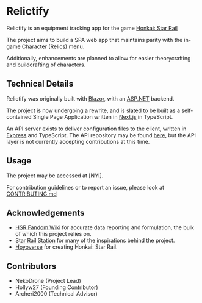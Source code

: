 # Relictify

Relictify is an equipment tracking app for the game [Honkai: Star Rail](https://hsr.hoyoverse.com/)

The project aims to build a SPA web app that maintains parity with the in-game Character (Relics) menu.

Additionally, enhancements are planned to allow for easier theorycrafting and buildcrafting of characters.

## Technical Details

Relictify was originally built with [Blazor](https://dotnet.microsoft.com/en-us/apps/aspnet/web-apps/blazor), with an [ASP.NET](https://dotnet.microsoft.com/en-us/apps/aspnet) backend.

The project is now undergoing a rewrite, and is slated to be built as a self-contained Single Page Application written in [Next.js](https://nextjs.org/) in TypeScript.

An API server exists to deliver configuration files to the client, written in [Express](https://expressjs.com/) and TypeScript. The API repository may be found [here](https://github.com/NekoDrone/relictify-api), but the API layer is not currently accepting contributions at this time.

## Usage

The project may be accessed at [NYI].

For contribution guidelines or to report an issue, please look at [CONTRIBUTING.md](https://github.com/NekoDrone/relictify-app/blob/master/CONTRIBUTING.md)

## Acknowledgements

- [HSR Fandom Wiki](https://honkai-star-rail.fandom.com/) for accurate data reporting and formulation, the bulk of which this project relies on.
- [Star Rail Station](https://starrailstation.com/) for many of the inspirations behind the project.
- [Hoyoverse](https://www.hoyoverse.com/) for creating Honkai: Star Rail.

## Contributors

- NekoDrone (Project Lead)
- Hollyw27 (Founding Contributor)
- Archeri2000 (Technical Advisor)
